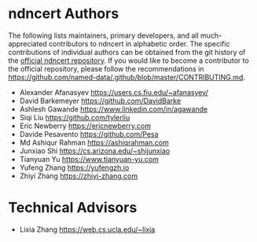 # ndncert Authors

The following lists maintainers, primary developers, and all much-appreciated contributors to ndncert in alphabetic order.
The specific contributions of individual authors can be obtained from the git history of the [official ndncert repository](https://github.com/named-data/ndncert).
If you would like to become a contributor to the official repository, please follow the recommendations in https://github.com/named-data/.github/blob/master/CONTRIBUTING.md.

* Alexander Afanasyev <https://users.cs.fiu.edu/~afanasyev/>
* David Barkemeyer <https://github.com/DavidBarke>
* Ashlesh Gawande <https://www.linkedin.com/in/agawande>
* Siqi Liu <https://github.com/tylerliu>
* Eric Newberry <https://ericnewberry.com>
* Davide Pesavento <https://github.com/Pesa>
* Md Ashiqur Rahman <https://ashiqrahman.com>
* Junxiao Shi <https://cs.arizona.edu/~shijunxiao>
* Tianyuan Yu <https://www.tianyuan-yu.com>
* Yufeng Zhang <https://yufengzh.io>
* Zhiyi Zhang <https://zhiyi-zhang.com>

# Technical Advisors

* Lixia Zhang <https://web.cs.ucla.edu/~lixia>
